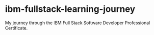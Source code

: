 # ibm-fullstack-learning-journey
My journey through the IBM Full Stack Software Developer Professional Certificate.
